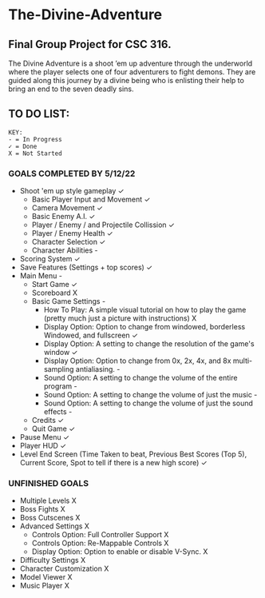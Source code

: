 # The-Divine-Adventure
## Final Group Project for CSC 316.

The Divine Adventure is a shoot ’em up adventure through the underworld where
the player selects one of four adventurers to fight demons. They are guided along this
journey by a divine being who is enlisting their help to bring an end to the seven deadly
sins.

## TO DO LIST:
	KEY:
	- = In Progress
	✓ = Done
	X = Not Started
### GOALS COMPLETED BY 5/12/22
- Shoot 'em up style gameplay ✓
	- Basic Player Input and Movement ✓
	- Camera Movement ✓
	- Basic Enemy A.I. ✓
	- Player / Enemy / and Projectile Collission ✓
	- Player / Enemy Health ✓
	- Character Selection ✓
	- Character Abilities -
- Scoring System ✓
- Save Features (Settings + top scores) ✓
- Main Menu -
	- Start Game ✓
	- Scoreboard X
	- Basic Game Settings -
		- How To Play: A simple visual tutorial on how to play the game (pretty much just a picture with instructions) X
		- Display Option: Option to change from windowed, borderless Windowed, and fullscreen ✓
		- Display Option: A setting to change the resolution of the game's window ✓
		- Display Option: Option to change from 0x, 2x, 4x, and 8x multi-sampling antialiasing. -
		- Sound Option: A setting to change the volume of the entire program -
		- Sound Option: A setting to change the volume of just the music -
		- Sound Option: A setting to change the volume of just the sound effects -
	- Credits ✓
	- Quit Game ✓
- Pause Menu ✓
- Player HUD ✓
- Level End Screen (Time Taken to beat, Previous Best Scores (Top 5), Current Score, Spot to tell if there is a new high score) ✓



### UNFINISHED GOALS
- Multiple Levels X
- Boss Fights X
- Boss Cutscenes X
- Advanced Settings X
	- Controls Option: Full Controller Support X
	- Controls Option: Re-Mappable Controls X
	- Display Option: Option to enable or disable V-Sync. X
- Difficulty Settings X
- Character Customization X
- Model Viewer X
- Music Player X